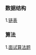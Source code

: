 ### 数据结构
1.[链表](https://github.com/looperwb/blog/blob/master/articles/%E9%93%BE%E8%A1%A8.md)

### 算法
1.[面试算法题](https://github.com/looperwb/blog/blob/master/articles/%E9%9D%A2%E8%AF%95%E7%AE%97%E6%B3%95%E9%A2%98.md)
